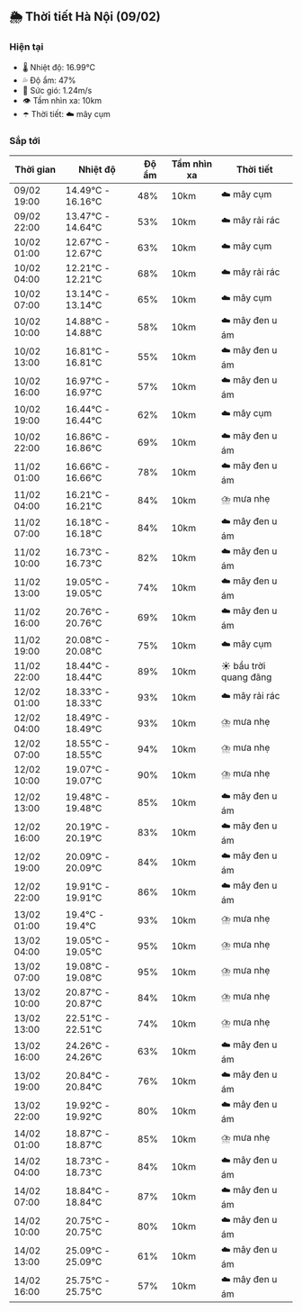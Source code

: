 ## 🌦️ Thời tiết Hà Nội (09/02)

### Hiện tại

- 🌡️ Nhiệt độ: 16.99℃
- 💦 Độ ẩm: 47%
- 💨 Sức gió: 1.24m/s
- 👁️ Tầm nhìn xa: 10km
- ☂️ Thời tiết: ☁️ mây cụm

### Sắp tới

| Thời gian | Nhiệt độ | Độ ẩm | Tầm nhìn xa | Thời tiết |
| --- | --- | --- | --- | --- |
| 09/02 19:00 | 14.49℃ - 16.16℃ | 48% | 10km | ☁️ mây cụm |
| 09/02 22:00 | 13.47℃ - 14.64℃ | 53% | 10km | ☁️ mây rải rác |
| 10/02 01:00 | 12.67℃ - 12.67℃ | 63% | 10km | ☁️ mây cụm |
| 10/02 04:00 | 12.21℃ - 12.21℃ | 68% | 10km | ☁️ mây rải rác |
| 10/02 07:00 | 13.14℃ - 13.14℃ | 65% | 10km | ☁️ mây cụm |
| 10/02 10:00 | 14.88℃ - 14.88℃ | 58% | 10km | ☁️ mây đen u ám |
| 10/02 13:00 | 16.81℃ - 16.81℃ | 55% | 10km | ☁️ mây đen u ám |
| 10/02 16:00 | 16.97℃ - 16.97℃ | 57% | 10km | ☁️ mây đen u ám |
| 10/02 19:00 | 16.44℃ - 16.44℃ | 62% | 10km | ☁️ mây cụm |
| 10/02 22:00 | 16.86℃ - 16.86℃ | 69% | 10km | ☁️ mây đen u ám |
| 11/02 01:00 | 16.66℃ - 16.66℃ | 78% | 10km | ☁️ mây đen u ám |
| 11/02 04:00 | 16.21℃ - 16.21℃ | 84% | 10km | ⛈️ mưa nhẹ |
| 11/02 07:00 | 16.18℃ - 16.18℃ | 84% | 10km | ☁️ mây đen u ám |
| 11/02 10:00 | 16.73℃ - 16.73℃ | 82% | 10km | ☁️ mây đen u ám |
| 11/02 13:00 | 19.05℃ - 19.05℃ | 74% | 10km | ☁️ mây đen u ám |
| 11/02 16:00 | 20.76℃ - 20.76℃ | 69% | 10km | ☁️ mây đen u ám |
| 11/02 19:00 | 20.08℃ - 20.08℃ | 75% | 10km | ☁️ mây cụm |
| 11/02 22:00 | 18.44℃ - 18.44℃ | 89% | 10km | ☀️ bầu trời quang đãng |
| 12/02 01:00 | 18.33℃ - 18.33℃ | 93% | 10km | ☁️ mây rải rác |
| 12/02 04:00 | 18.49℃ - 18.49℃ | 93% | 10km | ⛈️ mưa nhẹ |
| 12/02 07:00 | 18.55℃ - 18.55℃ | 94% | 10km | ⛈️ mưa nhẹ |
| 12/02 10:00 | 19.07℃ - 19.07℃ | 90% | 10km | ⛈️ mưa nhẹ |
| 12/02 13:00 | 19.48℃ - 19.48℃ | 85% | 10km | ☁️ mây đen u ám |
| 12/02 16:00 | 20.19℃ - 20.19℃ | 83% | 10km | ☁️ mây đen u ám |
| 12/02 19:00 | 20.09℃ - 20.09℃ | 84% | 10km | ☁️ mây đen u ám |
| 12/02 22:00 | 19.91℃ - 19.91℃ | 86% | 10km | ☁️ mây đen u ám |
| 13/02 01:00 | 19.4℃ - 19.4℃ | 93% | 10km | ⛈️ mưa nhẹ |
| 13/02 04:00 | 19.05℃ - 19.05℃ | 95% | 10km | ⛈️ mưa nhẹ |
| 13/02 07:00 | 19.08℃ - 19.08℃ | 95% | 10km | ⛈️ mưa nhẹ |
| 13/02 10:00 | 20.87℃ - 20.87℃ | 84% | 10km | ⛈️ mưa nhẹ |
| 13/02 13:00 | 22.51℃ - 22.51℃ | 74% | 10km | ⛈️ mưa nhẹ |
| 13/02 16:00 | 24.26℃ - 24.26℃ | 63% | 10km | ☁️ mây đen u ám |
| 13/02 19:00 | 20.84℃ - 20.84℃ | 76% | 10km | ☁️ mây đen u ám |
| 13/02 22:00 | 19.92℃ - 19.92℃ | 80% | 10km | ☁️ mây đen u ám |
| 14/02 01:00 | 18.87℃ - 18.87℃ | 85% | 10km | ⛈️ mưa nhẹ |
| 14/02 04:00 | 18.73℃ - 18.73℃ | 84% | 10km | ☁️ mây đen u ám |
| 14/02 07:00 | 18.84℃ - 18.84℃ | 87% | 10km | ☁️ mây đen u ám |
| 14/02 10:00 | 20.75℃ - 20.75℃ | 80% | 10km | ☁️ mây đen u ám |
| 14/02 13:00 | 25.09℃ - 25.09℃ | 61% | 10km | ☁️ mây đen u ám |
| 14/02 16:00 | 25.75℃ - 25.75℃ | 57% | 10km | ☁️ mây đen u ám |
